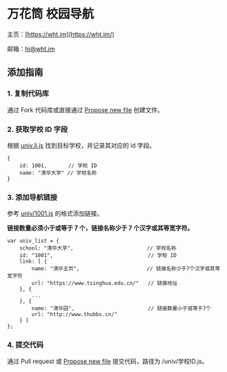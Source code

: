 # 万花筒 校园导航

主页：[https://wht.im](https://wht.im/)

邮箱：hi@wht.im

## 添加指南

### 1. 复制代码库

通过 Fork 代码库或直接通过 [Propose new file](https://github.com/flagrow/flarum-ext-image-upload/new/master) 创建文件。

### 2. 获取学校 ID 字段

根据 [univ.li.js](https://github.com/wht-im/wht-university-link/blob/master/univ.li.js) 找到目标学校，并记录其对应的 id 字段。

    {
        id: 1001,       // 学校 ID
        name: "清华大学" // 学校名称
    }

### 3. 添加导航链接

参考 [univ/1001.js](https://github.com/wht-im/wht-university-link/blob/master/univ/1001.js) 的格式添加链接。

**链接数量必须小于或等于 7 个，链接名称少于 7 个汉字或其等宽字符。**

    var univ_list = {
        school: "清华大学",                        // 学校名称
        id: "1001",                               // 学校 ID
        link: [ {
            name: "清华主页",                      // 链接名称少于7个汉字或其等宽字符
            url: "https://www.tsinghua.edu.cn/"   // 链接地址
        }, {
            ...
        }, {
            name: "清华园",                        // 链接数量小于或等于7个
            url: "http://www.thubbs.cn/"
        } ]
    };

### 4. 提交代码
通过 Pull request 或 [Propose new file](https://github.com/flagrow/flarum-ext-image-upload/new/master) 提交代码，路径为 /univ/学校ID.js。
